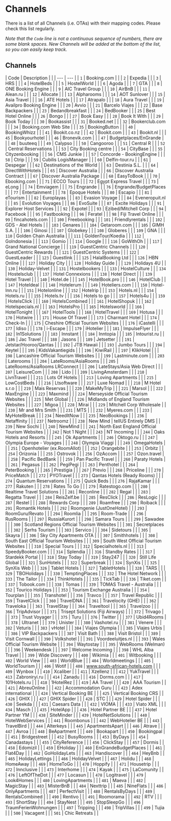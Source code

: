 # Channels

There is a list of all Channels \(i.e. OTAs\) with their mapping codes. Please check this list regularly.

_Note that the _`Code`_ line is not a continuous sequence of numbers, there are some blank spaces. New Channels will be added at the bottom of the list, so you can easily keep track._

## Channels

| Code | Description |  |
| --- | --- |
| `1` | Booking.com |  |
| `2` | Expedia |  |
| `3` | HRS |  |
| `4` | HotelBeds |  |
| `5` | HostelWorld |  |
| `6` | Agoda |  |
| `7` | GTA |  |
| `8` | ONE Booking Engine |  |
| `9` | AIC Travel Group |  |
| `10` | AirBnB |  |
| `11` | Alean.ru |  |
| `12` | Allocate |  |
| `13` | Alpharooms |  |
| `14` | AOT Sunlover |  |
| `15` | Asia Travel |  |
| `16` | ATE Hotels |  |
| `17` | Atrapalo |  |
| `18` | Aura Travel |  |
| `19` | Availpro Booking Engine |  |
| `20` | Avvio |  |
| `21` | Barcelo Viajes |  |
| `22` | Base Backpackers |  |
| `23` | Bedandbreakfast |  |
| `24` | BedBooker |  |
| `25` | Best Hotel Online |  |
| `26` | Bongo |  |
| `27` | Book Easy |  |
| `28` | Book It With |  |
| `29` | Book Today |  |
| `30` | Bookassist |  |
| `31` | Booked.net |  |
| `32` | Bookerclub.com |  |
| `34` | Booking.com Web Site |  |
| `35` | BookingButton |  |
| `40` | BookingWhizz |  |
| `41` | Bookit.co.nz |  |
| `42` | Bookit.com |  |
| `43` | Bookit.nl |  |
| `45` | Bookyourhotel |  |
| `46` | Bronevik.com |  |
| `47` | Budgetplaces/EnGrande |  |
| `48` | buuteeq |  |
| `49` | Calypso |  |
| `50` | Cangooroo |  |
| `51` | Central R |  |
| `52` | Central Reservations |  |
| `53` | City Booking centre |  |
| `54` | CityBase |  |
| `55` | Cityzenbooking |  |
| `56` | CMS Junkie |  |
| `57` | Concorde - BookingEngine |  |
| `58` | Ctrip |  |
| `59` | Cubilis LogisManager |  |
| `60` | Delfin-tour.ru |  |
| `61` | Despegar |  |
| `62` | Destinations of the World |  |
| `63` | Destinia S.L. |  |
| `64` | DirectWithHotels |  |
| `65` | Discover Australia |  |
| `66` | Discover Australia Contract |  |
| `67` | Discover Australia Package |  |
| `68` | EasyToBook |  |
| `70` | Ebooking.com |  |
| `71` | ECCO Tours |  |
| `72` | Egypt Express Travel |  |
| `73` | eLong |  |
| `74` | Emviagem |  |
| `75` | Engrande |  |
| `76` | Engrande/BudgetPlaces |  |
| `77` | Entertainment |  |
| `78` | Epoque Hotels |  |
| `80` | Escapio |  |
| `81` | eTourism |  |
| `82` | Europlayas |  |
| `83` | Evasion Voyage |  |
| `84` | Eveneropuit.nl |  |
| `85` | Evolution Voyages |  |
| `86` | EvoSuite |  |
| `87` | Excite Holidays |  |
| `91` | Explorer Host Services |  |
| `92` | Expotel |  |
| `93` | Ezibed/Mitchell Corp |  |
| `94` | Facebook |  |
| `95` | Fastbooking |  |
| `96` | Feratel |  |
| `98` | Fiji Travel Online |  |
| `99` | fincahotels.com |  |
| `100` | Freebooking |  |
| `101` | Friendlyrentals |  |
| `102` | GDS - Atel Hotels |  |
| `103` | Genares |  |
| `104` | Getaroom.com |  |
| `105` | GIMH S.A. |  |
| `106` | Ginosi |  |
| `107` | Globekey |  |
| `108` | Globeres |  |
| `109` | GNA |  |
| `110` | Golden Chain Australia |  |
| `111` | GoldenTour/Koedia |  |
| `112` | Golndonesia |  |
| `113` | Gomio |  |
| `114` | Google |  |
| `116` | GoWithOh |  |
| `117` | Grand National Concierge |  |
| `119` | GuestCentric Channels |  |
| `120` | GuestCentric Rewards |  |
| `121` | GuestCentric Systems |  |
| `122` | GuestLeader |  |
| `123` | Guestlink |  |
| `125` | HalalBooking Ltd |  |
| `126` | HBN Online |  |
| `127` | Holiday City |  |
| `128` | Holiday Guide |  |
| `129` | Holidays 4U |  |
| `130` | Holiday-Velvet |  |
| `131` | Hostelbookers |  |
| `133` | HostelCulture |  |
| `134` | Hostelsclub |  |
| `137` | Hotel Connexions |  |
| `138` | Hotel Direct |  |
| `139` | Hotel Travel |  |
| `140` | Hotel.de |  |
| `145` | HotelBook.pro |  |
| `146` | HotelClub |  |
| `147` | Hoteldeal |  |
| `148` | Hotelerum |  |
| `149` | Hoteliers.com |  |
| `150` | Hotel-Inn.ru |  |
| `151` | Hotelonline |  |
| `152` | Hotelrip |  |
| `153` | Hotels.nl |  |
| `154` | Hotels.ru |  |
| `155` | Hotels.tv |  |
| `156` | Hotels to go |  |
| `157` | Hotels4u |  |
| `159` | HotelsClick |  |
| `160` | HotelsCombined |  |
| `161` | HotelShopuk |  |
| `162` | Hotelspecials.nl |  |
| `163` | HotelsPro |  |
| `165` | Hotelsworld |  |
| `166` | HotelTonight |  |
| `167` | HotelTools |  |
| `168` | HotelTravel |  |
| `169` | Hotusa |  |
| `170` | Hotwire |  |
| `171` | House Of Travel |  |
| `173` | Charmant Hotel |  |
| `174` | Check-In |  |
| `175` | Cheshire Official Tourism Websites |  |
| `176` | iCastelli |  |
| `177` | Idiso |  |
| `178` | i-Escape |  |
| `179` | iHotelier |  |
| `181` | ImpulseFlyer |  |
| `182` | In1Solutions |  |
| `183` | Innstant |  |
| `184` | Inntopia |  |
| `185` | Intourist.ru |  |
| `186` | Jac Travel |  |
| `188` | Jasons |  |
| `189` | Jetsetter |  |
| `191` | Jetstar/Hooroo/Qantas |  |
| `192` | JTB Hawaii |  |
| `193` | Jumbo Tours |  |
| `194` | Keytel |  |
| `195` | KidsVakantiegids |  |
| `196` | KiwiRail |  |
| `197` | KlikHotel |  |
| `198` | Lancashire Official Tourism Websites |  |
| `199` | Lastminute.com |  |
| `203` | Laterooms |  |
| `204` | LateRooms/AsiaRooms |  |
| `205` | LateRooms/AsiaRooms LRConnect |  |
| `206` | LateStays/Asia Web Direct |  |
| `207` | LeisureCom |  |
| `208` | Lido |  |
| `209` | LivingAmsterdam |  |
| `210` | LivnTravel |  |
| `211` | Lots Of Hotels |  |
| `213` | Loving Apartments |  |
| `215` | LowCostBeds |  |
| `216` | Ltsoftware |  |
| `217` | Luxe Nomad |  |
| `218` | M Hotel s.r.o |  |
| `219` | Mais Reservas |  |
| `220` | MakeMyTrip |  |
| `221` | Marsol |  |
| `222` | MaxEngine |  |
| `223` | Maxmind |  |
| `224` | Merseyside Official Tourism Websites |  |
| `225` | Met Global |  |
| `226` | Midlands of England Tourism Websites |  |
| `227` | Migoa |  |
| `228` | Mirai |  |
| `229` | Mitchell Corp Wholesale |  |
| `230` | Mr and Mrs Smith |  |
| `231` | MTS |  |
| `232` | Myeres.com |  |
| `233` | MyHotelBreak |  |
| `234` | NeedItNow |  |
| `235` | NeoBookings |  |
| `236` | Netaffinity |  |
| `237` | Netroomz |  |
| `238` | New Mind | tellUS Entirely DMS |
| `239` | New Sochi |  |
| `240` | NewMind |  |
| `241` | North East England Official Tourism Websites |  |
| `242` | Not 1 Night |  |
| `243` | NT Incoming |  |
| `244` | Oaks Hotels and Resorts |  |
| `245` | Ok Apartments |  |
| `246` | Oktogo.ru |  |
| `247` | Olympia Europe - Voyages |  |
| `248` | Olympia Viaggi |  |
| `249` | OmegaHotels |  |
| `251` | Openhotelier \(ex.RoomAllot\) |  |
| `252` | Orangebite |  |
| `253` | Orbitz |  |
| `254` | Orizonia |  |
| `255` | Ostrovok |  |
| `256` | OzAccom |  |
| `257` | Ozon.travel |  |
| `258` | Pacific BedBank |  |
| `259` | Pan Pacific Travel |  |
| `260` | Paraty Hotels |  |
| `261` | Pegasus |  |
| `262` | PegiPegi |  |
| `263` | Penthotel |  |
| `264` | PeterBooking |  |
| `265` | Prestigia |  |
| `267` | Previo |  |
| `268` | Priceline |  |
| `270` | PriceMatch |  |
| `272` | PYOTravel |  |
| `273` | Qantas Hotels \(Ready Rooms\) |  |
| `274` | Quantum Reservations |  |
| `275` | Quick Beds |  |
| `276` | RajaKamar |  |
| `277` | Rakuten |  |
| `278` | Rates To Go |  |
| `279` | Ratestogo.com |  |
| `280` | Realtime Travel Solutions |  |
| `281` | Reconline |  |
| `282` | Regal |  |
| `283` | Regatta Travel |  |
| `284` | ReisZelf.be |  |
| `285` | ResClick |  |
| `286` | ResLogic |  |
| `287` | Restel |  |
| `288` | Rewards Corp |  |
| `289` | Roamfree |  |
| `290` | Roiback |  |
| `291` | Romantik Hotels |  |
| `292` | Roomgenie \(JustOneHotel\) |  |
| `293` | RoomGuru/Revato |  |
| `294` | Roomlia |  |
| `295` | Room-Trade |  |
| `296` | RusRooms |  |
| `297` | RussiaKurort |  |
| `298` | Samara Tours |  |
| `299` | Sawadee |  |
| `300` | Scotland Regions Official Tourism Websites |  |
| `301` | Secretplaces |  |
| `302` | Serhs Tourism |  |
| `303` | Servico |  |
| `304` | Sidetours |  |
| `305` | Skayra |  |
| `306` | Sky City Apartments OTA |  |
| `307` | Smithhotels |  |
| `308` | South East Official Tourism Websites |  |
| `309` | South West Official Tourism Websites |  |
| `310` | Special Tours |  |
| `312` | Specialhotels.nl |  |
| `313` | SpeedyBooker.com |  |
| `314` | Splendia |  |
| `316` | Standby Rates |  |
| `317` | Stardekk Portal |  |
| `318` | Stay Today |  |
| `319` | Stay247 |  |
| `320` | Still Life Global |  |
| `321` | SunHotels |  |
| `322` | Superbreak |  |
| `324` | SynXis |  |
| `325` | SynXis Web |  |
| `326` | Tablet Hotels |  |
| `327` | TabletHotels |  |
| `328` | TARS |  |
| `329` | TBOHolidays |  |
| `330` | TemptingPlaces |  |
| `332` | The Hotel Network |  |
| `333` | The Tailor |  |
| `334` | ThinkHotels |  |
| `335` | TickTab |  |
| `336` | Tiket.com |  |
| `337` | Tobook.com |  |
| `338` | Tomas |  |
| `339` | TOMAS Travel - Australia |  |
| `352` | Tourico Holidays |  |
| `353` | Tourism Exchange Australia |  |
| `354` | Tourplan |  |
| `355` | Transhotel |  |
| `356` | Travco |  |
| `357` | Travel Republic |  |
| `359` | TravelClick |  |
| `360` | TravelDNA |  |
| `361` | Travelocity \(GHE\) |  |
| `362` | Traveloka |  |
| `363` | TravelStay |  |
| `364` | Traveltool |  |
| `365` | Travelzoo |  |
| `366` | TripAdvisor |  |
| `371` | Trisept Solutions \(Fiji Airways\) |  |
| `372` | Trivago |  |
| `373` | Trust Voyager |  |
| `375` | Turu |  |
| `376` | Twitter |  |
| `377` | Ubid4Rooms |  |
| `378` | Ultranet |  |
| `379` | Unister |  |
| `380` | Vashotel.ru |  |
| `381` | Venere |  |
| `382` | Veturis |  |
| `383` | vHotel |  |
| `384` | Viajes Olympia |  |
| `385` | Viajes Urbis |  |
| `386` | VIP Backpackers |  |
| `387` | Visit Bath |  |
| `388` | Visit Bristol |  |
| `389` | Visit Cornwall |  |
| `390` | Volkshotel |  |
| `391` | Voordeeluitjes.nl |  |
| `393` | Wales Official Tourism Website |  |
| `394` | Waytostay |  |
| `395` | WebRooms \(Welman\) |  |
| `396` | Weekendesk |  |
| `397` | Welcome Incoming |  |
| `398` | WHL Alba Travel |  |
| `399` | Wide Discovery |  |
| `400` | Wikimia |  |
| `401` | Witbooking |  |
| `402` | World View |  |
| `403` | WorldBlue |  |
| `404` | Worldmeetings |  |
| `405` | WorldTourism |  |
| `406` | Wotif |  |
| `408` | www.south-african-hotels.com |  |
| `409` | Wynbox |  |
| `410` | Xcaliber |  |
| `411` | Xzellenz |  |
| `412` | YukTravel |  |
| `413` | Zabroniryi.ru |  |
| `414` | Zanadu |  |
| `416` | Dorms.com |  |
| `417` | 101Hotels.ru |  |
| `418` | 1HotelRez |  |
| `419` | AA Travel |  |
| `420` | AAA Tourism |  |
| `421` | AbreuOnline |  |
| `422` | Accommodation Guru |  |
| `423` | Adex international |  |
| `424` | Vertical Booking BE |  |
| `425` | Vertical Booking CRS |  |
| `426` | GHIX |  |
| `427` | GHIX Spider |  |
| `428` | STC |  |
| `429` | Hotel Spider |  |
| `430` | Seekda |  |
| `431` | Caesars Data |  |
| `432` | VIOMA |  |
| `433` | Viato XML |  |
| `434` | Masch |  |
| `435` | HotelApp |  |
| `436` | Hotel Partner BE |  |
| `437` | Hotel Partner YM |  |
| `438` | SiteMinder |  |
| `439` | HotelNetSolutions |  |
| `440` | HotelWebServices |  |
| `441` | Roombonus |  |
| `442` | WebHotelier BE |  |
| `443` | TravelBird |  |
| `444` | Alterkeys |  |
| `445` | ApartmentsApart |  |
| `446` | Atrave |  |
| `447` | Avroa |  |
| `448` | BeApartment |  |
| `449` | Bookapart |  |
| `450` | Bookingpal |  |
| `451` | Bridgestreet |  |
| `452` | BusyRooms |  |
| `453` | ByDays |  |
| `454` | Canadastays |  |
| `455` | CityReference |  |
| `456` | ClickStay |  |
| `457` | Dormis |  |
| `458` | Edomizil |  |
| `459` | EHoliday |  |
| `460` | EnGrandeBudgetPlaces |  |
| `461` | Flat4Day |  |
| `462` | GoHolidayLets |  |
| `463` | Handiscover |  |
| `464` | HeyBnb |  |
| `465` | HolidayLettings |  |
| `466` | HolidayVelvet |  |
| `467` | Holidu |  |
| `468` | HomeAway |  |
| `469` | HomeToGo |  |
| `470` | Hoppify |  |
| `471` | Housetrip |  |
| `472` | Innclusive |  |
| `473` | Interhome |  |
| `474` | Kayak |  |
| `475` | LaComunity |  |
| `476` | LeftOfTheDot |  |
| `477` | Locasun |  |
| `478` | Logitravel |  |
| `479` | Look4Homes |  |
| `480` | LovingApartments |  |
| `481` | Maeva |  |
| `482` | MagicStay |  |
| `483` | MisterBnB |  |
| `484` | Nexttrip |  |
| `485` | NineFlats |  |
| `486` | OnlyApartments |  |
| `487` | PerfectVisit |  |
| `488` | RentalsByDays |  |
| `489` | RentalsCombined |  |
| `490` | Rentivo |  |
| `491` | Roomorama |  |
| `492` | RTV |  |
| `493` | ShortStay |  |
| `494` | StayNest |  |
| `495` | StopSleepGo |  |
| `496` | TraumFerienWohnungen |  |
| `497` | Tripping |  |
| `498` | TripVillas |  |
| `499` | Tujia |  |
| `500` | Vacagent |  |
| `501` | Chic Retreats |  |

